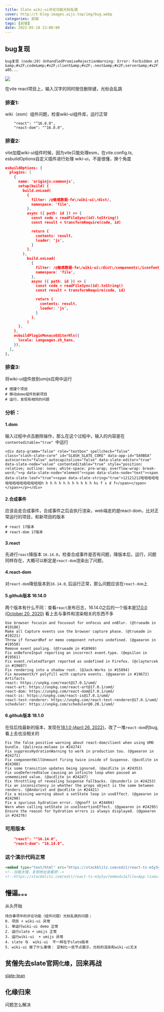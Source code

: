 ```yaml
---
title: Slate wiki-ui评论功能光标乱跳
cover: http://t-blog-images.aijs.top/img/bug.webp
categories: 前端
tags: [前端]
date: 2022-05-10 13:00:00
---
```


## bug复现


```
bug复现 (node:29) UnhandledPromiseRejectionWarning: Error: Forbidden at &amp;#x2F;code&amp;#x2F;client&amp;#x2F;.next&amp;#x2F;server&amp;#x2F;pages&amp;#x2F;_app-a05...
```
![](https://t-blog-images.aijs.top/img/Kapture%202022-04-29%20at%2015.41.56.gif)

在vite react项目上，输入汉字的同时按住删除键，光标会乱跳
### 排查1: 
wiki（esm）组件问题，检查wiki-ui组件库，运行正常
```
    "react": "^16.8.0",
    "react-dom": "^16.8.0",
```
### 排查2: 
vite加载wiki-ui组件时候，因为vite只能处理esm，在vite.config.ts, esbuildOptions自定义插件进行处理 
wiki-ui，不是很懂，换个角度

```json
esbuildOptions: {
  plugins: [
    {
      name: 'originjs:commonjs',
      setup(build) {
        build.onLoad(
          {
            filter: /@敏感数据-fe\/wiki-ui\/dist/,
            namespace: 'file',
          },
          async ({ path: id }) => {
            const code = readFileSync(id).toString()
            const result = transformRequire(code, id)

            return {
              contents: result,
              loader: 'js',
            }
          },
        ),
          build.onLoad(
            {
              filter: /@敏感数据-fe\/wiki-ui\/dist\/components\/iconfont/,
              namespace: 'file',
            },
            async ({ path: id }) => {
              const code = readFileSync(id).toString()
              const result = transformRequire(code, id)

              return {
                contents: result,
                loader: 'js',
              }
            },
          )
      },
    },
    esbuildPluginMonacoEditorNls({
      locale: Languages.zh_hans,
    }),
  ],
},
```
### 排查3: 
将wiki-ui组件放到umijs应用中运行
```
# 搭建个项目
# 移动demo组件到新项目
# 运行，发现有相同的问题
```
### 分析：
####  1.dom
输入过程中点击删除操作，那么在这个过程中，输入的内容是在`contenteditable="true" `中运行
```
<div data-gramm="false" role="textbox" spellcheck="false" class="slash-slate-core" id="SLASH_SLATE_CORE" data-app-id="5A9BEA" autocorrect="false" autocapitalize="false" data-slate-editor="true" data-slate-node="value" contenteditable="true" style="position: relative; outline: none; white-space: pre-wrap; overflow-wrap: break-word;"><p data-slate-node="element"><span data-slate-node="text"><span data-slate-leaf="true"><span data-slate-string="true">12121212哈哈哈哈哈哈哈哈哈哈哈哈哈哈哈h h h h h h h h h h h h hs f s d f</span></span></span></p></div>
```
#### 2.合成事件
应该会走合成事件，合成事件之后会执行渲染，web端走的是react-dom，比对正常运行的项目，和新项目的版本
```
# react 17版本
# react-dom 17版本
```
#### 3.react 
先进行`react`降版本 `16.14.0`，检查合成事件是否有问题，降版本后，运行，问题同样存在，大概可以断定是`react-dom`渲染出了问题，
#### 4.react-dom
对`react-dom`降低版本到`16.14.0`, 后运行正常，那么问题应该在`react-dom`上
#### 5.github版本 16.14.0
两个版本有什么不同：查看`react`发布日志，16.14.0之后的一个版本是[17.0.0 (October 20, 2020)](https://github.com/facebook/react/releases#:~:text=17.0.0%20(October%2020%2C%202020)) 看上去与事件和渲染相关的东西不多
```
Use browser focusin and focusout for onFocus and onBlur. (@trueadm in #19186)
Make all Capture events use the browser capture phase. (@trueadm in #19221)
Throw if forwardRef or memo component returns undefined. (@gaearon in #19550)
Remove event pooling. (@trueadm in #18969)
Fix onBeforeInput reporting an incorrect event.type. (@eps1lon in #19561)
Fix event.relatedTarget reported as undefined in Firefox. (@claytercek in #19607)
Fix rendering into a shadow root. (@Jack-Works in #15894)
Fix movementX/Y polyfill with capture events. (@gaearon in #19672)
Artifacts
react: https://unpkg.com/react@17.0.1/umd/
react-art: https://unpkg.com/react-art@17.0.1/umd/
react-dom: https://unpkg.com/react-dom@17.0.1/umd/
react-is: https://unpkg.com/react-is@17.0.1/umd/
react-test-renderer: https://unpkg.com/react-test-renderer@17.0.1/umd/
scheduler: https://unpkg.com/scheduler@0.20.1/umd/
```
#### 6.github版本 18.1.0
在往后找最新的版本，发现在[18.1.0 (April 26, 2022)](https://github.com/facebook/react/releases#:~:text=Compare-,18.1.0%20(April%2026%2C%202022),-Latest)，改了一堆`react-dom`的bug,看上去也没相关的
```
Fix the false positive warning about react-dom/client when using UMD bundle. (@alireza-molaee in #24274)
Fix suppressHydrationWarning to work in production too. (@gaearon in #24271)
Fix componentWillUnmount firing twice inside of Suspense. (@acdlite in #24308)
Fix some transition updates being ignored. (@acdlite in #24353)
Fix useDeferredValue causing an infinite loop when passed an unmemoized value. (@acdlite in #24247)
Fix throttling of revealing Suspense fallbacks. (@sunderls in #24253)
Fix an inconsistency in whether the props object is the same between renders. (@Andarist and @acdlite in #24421)
Fix a missing warning about a setState loop in useEffect. (@gaearon in #24298)
Fix a spurious hydration error. (@gnoff in #24404)
Warn when calling setState in useInsertionEffect. (@gaearon in #24295)
Ensure the reason for hydration errors is always displayed. (@gaearon in #24276)
```

### 可用版本

```json
    "react": "^16.14.0",
    "react-dom": "16.14.0",

```

### 这个演示代码正常
```html
<embed type="text/html" src="https://stackblitz.com/edit/react-ts-m3y5yv?embed=1&file=App.tsx&view=preview" width="100%" height="200">
<!--加载太慢，复制地址查看吧--> 
<!--https://stackblitz.com/edit/react-ts-m3y5yv?embed=1&file=App.tsx&view=preview--> 
```

## 懵逼。。。
从头开始
```
待办事项中的评论功能（组件问题）光标乱跳的问题；
0. 项目 + wiki-ui 异常
1. 单运行wiki-ui demo 正常
2. 运行slate + umijs 正常
3. 运行wiki-ui  + umijs 异常
4. slate 与  wiki-ui  不一样在于slate版本
5. wiki-ui 做了什么事情： 定制化一些节点展示，光标的渲染和wiki-ui无关
```
## 贫僧先去slate官网`化缘`，回来再战
[slate-lean](http://localhost:4000/post/2022-04-29slate-lean)
## 化缘归来
问题怎么解决